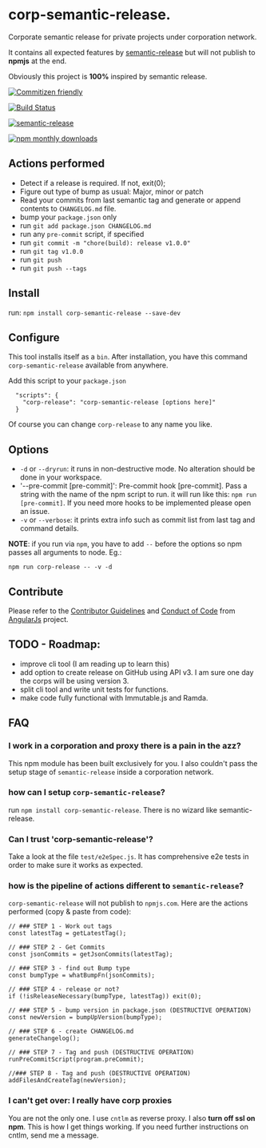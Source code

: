 # corp-semantic-release.

Corporate semantic release for private projects under corporation network.

It contains all expected features by [semantic-release](https://github.com/semantic-release/semantic-release) but will not publish to **npmjs** at the end.

Obviously this project is **100%** inspired by semantic release.




[![Commitizen friendly](https://img.shields.io/badge/corp-semantic-release-friendly-brightgreen.svg)](http://commitizen.github.io/cz-cli/)

[![Build Status](https://travis-ci.org/leonardoanalista/corp-semantic-release.svg)](https://travis-ci.org/leonardoanalista/corp-semantic-release)

[![semantic-release](https://img.shields.io/badge/%20%20%F0%9F%93%A6%F0%9F%9A%80-semantic--release-e10079.svg)](https://github.com/semantic-release/semantic-release)

<!--
[![codecov.io](https://codecov.io/github/leonardoanalista/cz-customizable/coverage.svg?branch=master)](https://codecov.io/github/leonardoanalista/corp-semantic-release?branch=master)
-->

[![npm monthly downloads](https://img.shields.io/npm/dm/corp-semantic-release.svg?style=flat-square)](https://www.npmjs.com/package/corp-semantic-release)



## Actions performed

* Detect if a release is required. If not, exit(0);
* Figure out type of bump as usual: Major, minor or patch
* Read your commits from last semantic tag and generate or append contents to `CHANGELOG.md` file.
* bump your `package.json` only
* run `git add package.json CHANGELOG.md`
* run any `pre-commit` script, if specified
* run `git commit -m "chore(build): release v1.0.0"`
* run `git tag v1.0.0`
* run `git push`
* run `git push --tags`


## Install
run: `npm install corp-semantic-release --save-dev`

## Configure

This tool installs itself as a `bin`. After installation, you have this command `corp-semantic-release` available from anywhere.

Add this script to your `package.json`

```
  "scripts": {
    "corp-release": "corp-semantic-release [options here]"
  }
```

Of course you can change `corp-release` to any name you like.


## Options
* `-d` or `--dryrun`: it runs in non-destructive mode. No alteration should be done in your workspace.
* '--pre-commit [pre-commit]': Pre-commit hook [pre-commit]. Pass a string with the name of the npm script to run. it will run like this: `npm run [pre-commit]`. If you need more hooks to be implemented please open an issue.
* `-v` or `--verbose`: it prints extra info such as commit list from last tag and command details.

**NOTE**: if you run via `npm`, you have to add `--` before the options so npm passes all arguments to node. Eg.:

`npm run corp-release -- -v -d`


## Contribute

Please refer to the [Contributor Guidelines](https://github.com/angular/angular.js/blob/master/CONTRIBUTING.md) and [Conduct of Code](https://github.com/angular/code-of-conduct/blob/master/CODE_OF_CONDUCT.md) from [AngularJs](https://github.com/angular/angular.js) project.


## TODO - Roadmap:
* improve cli tool (I am reading up to learn this)
* add option to create release on GitHub using API v3. I am sure one day the corps will be using version 3.
* split cli tool and write unit tests for functions.
* make code fully functional with Immutable.js and Ramda.


## FAQ

### I work in a corporation and proxy there is a pain in the azz?
This npm module has been built exclusively for you. I also couldn't pass the setup stage of `semantic-release` inside a corporation network.

### how can I setup `corp-semantic-release`?
run `npm install corp-semantic-release`. There is no wizard like semantic-release.

### Can I trust 'corp-semantic-release'?
Take a look at the file `test/e2eSpec.js`. It has comprehensive e2e tests in order to make sure it works as expected.

### how is the pipeline of actions different to `semantic-release`?
`corp-semantic-release` will not publish to `npmjs.com`. Here are the actions performed (copy & paste from code):
```
// ### STEP 1 - Work out tags
const latestTag = getLatestTag();

// ### STEP 2 - Get Commits
const jsonCommits = getJsonCommits(latestTag);

// ### STEP 3 - find out Bump type
const bumpType = whatBumpFn(jsonCommits);

// ### STEP 4 - release or not?
if (!isReleaseNecessary(bumpType, latestTag)) exit(0);

// ### STEP 5 - bump version in package.json (DESTRUCTIVE OPERATION)
const newVersion = bumpUpVersion(bumpType);

// ### STEP 6 - create CHANGELOG.md
generateChangelog();

// ### STEP 7 - Tag and push (DESTRUCTIVE OPERATION)
runPreCommitScript(program.preCommit);

//### STEP 8 - Tag and push (DESTRUCTIVE OPERATION)
addFilesAndCreateTag(newVersion);

```


### I can't get over: I really have corp proxies

You are not the only one. I use `cntlm` as reverse proxy. I also **turn off ssl on npm**.
This is how I get things working. If you need further instructions on cntlm, send me a message.
